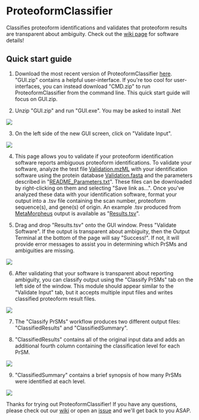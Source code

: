 # ProteoformClassifier
Classifies proteoform identifications and validates that proteoform results are transparent about ambiguity.
Check out the [wiki page](https://github.com/smith-chem-wisc/ProteoformClassifier/wiki) for software details!


## Quick start guide

1. Download the most recent version of ProteoformClassifier [here](https://github.com/smith-chem-wisc/ProteoformClassifier/releases).
"GUI.zip" contains a helpful user-interface. If you're too cool for user-interfaces, you can instead download "CMD.zip" to run ProteoformClassifier from the command line.
This quick start guide will focus on GUI.zip.

2. Unzip "GUI.zip" and run "GUI.exe". You may be asked to install .Net
<img src ="https://user-images.githubusercontent.com/16883585/118153916-6bf3fe80-b3e4-11eb-88e5-ff388cc1aee4.png">

3. On the left side of the new GUI screen, click on "Validate Input".
<img src ="https://user-images.githubusercontent.com/16883585/118176571-943d2680-b3ff-11eb-9ae8-5b48d8aec2ac.png">

4. This page allows you to validate if your proteoform identification software reports ambiguous proteoform identifications. To validate your software, analyze the test file  [Validation.mzML](https://raw.githubusercontent.com/smith-chem-wisc/ProteoformClassifier/main/Test/ValidationFiles/Validation.mzML) with your identification software using the protein database [Validation.fasta](https://raw.githubusercontent.com/smith-chem-wisc/ProteoformClassifier/main/Test/ValidationFiles/Validation.fasta) and the parameters described in "[README_Parameters.txt](https://raw.githubusercontent.com/smith-chem-wisc/ProteoformClassifier/main/Test/ValidationFiles/README_Parameters.txt)". These files can be downloaded by right-clicking on them and selecting "Save link as...". Once you've analyzed these data with your identification software, format your output into a .tsv file containing the scan number, proteoform sequence(s), and gene(s) of origin. An example .tsv produced from [MetaMorpheus](https://github.com/smith-chem-wisc/MetaMorpheus) output is available as "[Results.tsv](https://raw.githubusercontent.com/smith-chem-wisc/ProteoformClassifier/main/Test/ValidationFiles/Results.tsv)".

5. Drag and drop "Results.tsv" onto the GUI window. Press "Validate Software". If the output is transparent about ambiguity, then the Output Terminal at the bottom of the page will say "Success!". If not, it will provide error messages to assist you in determining which PrSMs and ambiguities are missing. 
<img src ="https://user-images.githubusercontent.com/16883585/118176658-b5057c00-b3ff-11eb-88c8-3e88af541a39.png">

6. After validating that your software is transparent about reporting ambiguity, you can classify output using the "Classify PrSMs" tab on the left side of the window. This module should appear similar to the "Validate Input" tab, but it accepts multiple input files and writes classified proteoform result files.
<img src ="https://user-images.githubusercontent.com/16883585/118176863-f138dc80-b3ff-11eb-975b-c25d0febe3b2.png">

7. The "Classify PrSMs" workflow produces two different output files: "ClassifiedResults" and "ClassifiedSummary".

8. "ClassifiedResults" contains all of the original input data and adds an additional fourth column containing the classification level for each PrSM.
<img src ="https://user-images.githubusercontent.com/16883585/118159005-816c2700-b3ea-11eb-90a2-dbe30c2a0528.png">

9.  "ClassifiedSummary" contains a brief synopsis of how many PrSMs were identified at each level.
<img src ="https://user-images.githubusercontent.com/16883585/118159097-9c3e9b80-b3ea-11eb-8a1f-8a0eaab6956a.png">

Thanks for trying out ProteoformClassifier! If you have any questions, please check out our [wiki](https://github.com/smith-chem-wisc/ProteoformClassifier/wiki) or open an [issue](https://github.com/smith-chem-wisc/ProteoformClassifier/issues) and we'll get back to you ASAP.
